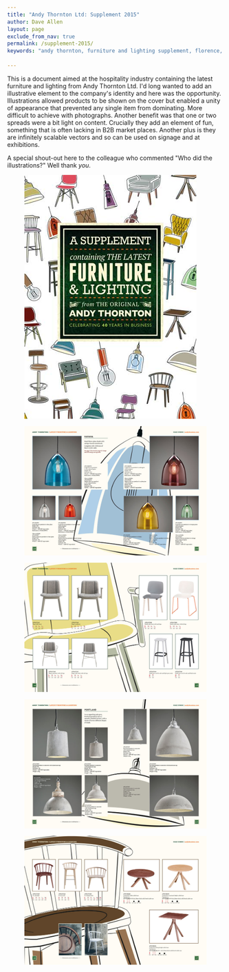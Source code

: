 ```yaml
---
title: "Andy Thornton Ltd: Supplement 2015"
author: Dave Allen
layout: page
exclude_from_nav: true
permalink: /supplement-2015/
keywords: "andy thornton, furniture and lighting supplement, florence, portland"

---
```

This is a document aimed at the hospitality industry containing the latest furniture and lighting from Andy Thornton Ltd. I'd long wanted to add an illustrative element to the company's identity and here was the opportunity. Illustrations allowed products to be shown on the cover but enabled a unity of appearance that prevented any single item from dominating. More difficult to achieve with photographs. Another benefit was that one or two spreads were a bit light on content. Crucially they add an element of fun, something that is often lacking in B2B market places. Another plus is they are infinitely scalable vectors and so can be used on signage and at exhibitions.

A special shout-out here to the colleague who commented "Who did the illustrations?" Well thank *you*.

<figure><img src="../images/cover-supplement-2015.jpg" alt="cover for the Andy Thornton furniture and lighting supplement" /></figure>

<figure><img src="../images/supplement-28-29.jpg" alt="cover for the Andy Thornton furniture and lighting supplement" /></figure>

<figure><img src="../images/supplement-14-15.jpg" alt="spread from the Andy Thornton furniture and lighting supplement" /></figure>



<figure><img src="../images/supplement-22-23.jpg" alt="spread from the Andy Thornton furniture and lighting supplement" /></figure>




<figure><img src="../images/supplement-16-17.jpg" alt="spread from the Andy Thornton furniture and lighting supplement" /></figure>
